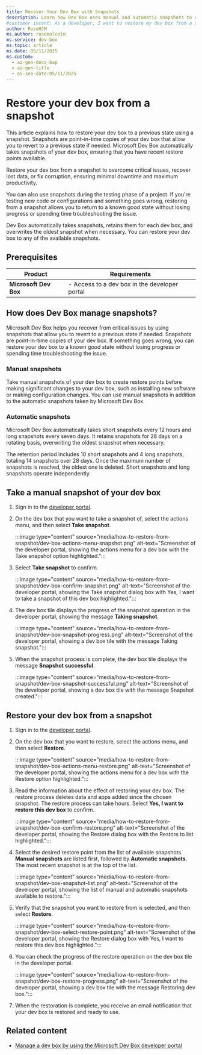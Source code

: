 ```yaml
---
title: Recover Your Dev Box with Snapshots
description: Learn how Dev Box uses manual and automatic snapshots to enable you to recover your dev box from critical issues. Restore your dev box quickly and efficiently.
#customer intent: As a developer, I want to restore my dev box from a snapshot so that I can perform testing, or quickly recover from critical issues.
author: RoseHJM
ms.author: rosemalcolm
ms.service: dev-box
ms.topic: article
ms.date: 05/11/2025
ms.custom:
  - ai-gen-docs-bap
  - ai-gen-title
  - ai-seo-date:05/11/2025
---
```


# Restore your dev box from a snapshot

This article explains how to restore your dev box to a previous state using a snapshot. Snapshots are point-in-time copies of your dev box that allow you to revert to a previous state if needed. Microsoft Dev Box automatically takes snapshots of your dev box, ensuring that you have recent restore points available. 

Restore your dev box from a snapshot to overcome critical issues, recover lost data, or fix corruption, ensuring minimal downtime and maximum productivity.

You can also use snapshots during the testing phase of a project. If you're testing new code or configurations and something goes wrong, restoring from a snapshot allows you to return to a known good state without losing progress or spending time troubleshooting the issue.

Dev Box automatically takes snapshots, retains them for each dev box, and overwrites the oldest snapshot when necessary. You can restore your dev box to any of the available snapshots.

## Prerequisites

| **Product**       | **Requirements**  |
|-------------------|-------------------|
| **Microsoft Dev Box**   | - Access to a dev box in the developer portal |

## How does Dev Box manage snapshots?

Microsoft Dev Box helps you recover from critical issues by using snapshots that allow you to revert to a previous state if needed. Snapshots are point-in-time copies of your dev box. If something goes wrong, you can restore your dev box to a known good state without losing progress or spending time troubleshooting the issue.

### Manual snapshots

Take manual snapshots of your dev box to create restore points before making significant changes to your dev box, such as installing new software or making configuration changes. You can use manual snapshots in addition to the automatic snapshots taken by Microsoft Dev Box.

### Automatic snapshots

Microsoft Dev Box automatically takes short snapshots every 12 hours and long snapshots every seven days. It retains snapshots for 28 days on a rotating basis, overwriting the oldest snapshot when necessary. 

The retention period includes 10 short snapshots and 4 long snapshots, totaling 14 snapshots over 28 days. Once the maximum number of snapshots is reached, the oldest one is deleted. Short snapshots and long snapshots operate independently.

## Take a manual snapshot of your dev box

1. Sign in to the [developer portal](https://aka.ms/devbox-portal).

1. On the dev box that you want to take a snapshot of, select the actions menu, and then select **Take snapshot**.

   :::image type="content" source="media/how-to-restore-from-snapshot/dev-box-actions-menu-snapshot.png" alt-text="Screenshot of the developer portal, showing the actions menu for a dev box with the Take snapshot option highlighted.":::

1. Select **Take snapshot** to confirm.

   :::image type="content" source="media/how-to-restore-from-snapshot/dev-box-confirm-snapshot.png" alt-text="Screenshot of the developer portal, showing the Take snapshot dialog box with Yes, I want to take a snapshot of this dev box highlighted.":::

1. The dev box tile displays the progress of the snapshot operation in the developer portal, showing the message **Taking snapshot**.

   :::image type="content" source="media/how-to-restore-from-snapshot/dev-box-snapshot-progress.png" alt-text="Screenshot of the developer portal, showing a dev box tile with the message Taking snapshot.":::

1. When the snapshot process is complete, the dev box tile displays the message **Snapshot successful**.

   :::image type="content" source="media/how-to-restore-from-snapshot/dev-box-snapshot-successful.png" alt-text="Screenshot of the developer portal, showing a dev box tile with the message Snapshot created.":::

## Restore your dev box from a snapshot

1. Sign in to the [developer portal](https://aka.ms/devbox-portal).

1. On the dev box that you want to restore, select the actions menu, and then select **Restore**.

   :::image type="content" source="media/how-to-restore-from-snapshot/dev-box-actions-menu-restore.png" alt-text="Screenshot of the developer portal, showing the actions menu for a dev box with the Restore option highlighted.":::

1. Read the information about the effect of restoring your dev box. The restore process deletes data and apps added since the chosen snapshot. The restore process can take hours. Select **Yes, I want to restore this dev box** to confirm.

   :::image type="content" source="media/how-to-restore-from-snapshot/dev-box-confirm-restore.png" alt-text="Screenshot of the developer portal, showing the Restore dialog box with the Restore to list highlighted."::: 

1. Select the desired restore point from the list of available snapshots. **Manual snapshots** are listed first, followed by **Automatic snapshots**. The most recent snapshot is at the top of the list. 

   :::image type="content" source="media/how-to-restore-from-snapshot/dev-box-snapshot-list.png" alt-text="Screenshot of the developer portal, showing the list of manual and automatic snapshots available to restore.":::

1. Verify that the snapshot you want to restore from is selected, and then select **Restore**.

   :::image type="content" source="media/how-to-restore-from-snapshot/dev-box-select-restore-point.png" alt-text="Screenshot of the developer portal, showing the Restore dialog box with Yes, I want to restore this dev box highlighted.":::

1. You can check the progress of the restore operation on the dev box tile in the developer portal. 

   :::image type="content" source="media/how-to-restore-from-snapshot/dev-box-restore-progress.png" alt-text="Screenshot of the developer portal, showing a dev box tile with the message Restoring dev box.":::

1. When the restoration is complete, you receive an email notification that your dev box is restored and ready to use. 

## Related content

- [Manage a dev box by using the Microsoft Dev Box developer portal](how-to-create-dev-boxes-developer-portal.md)